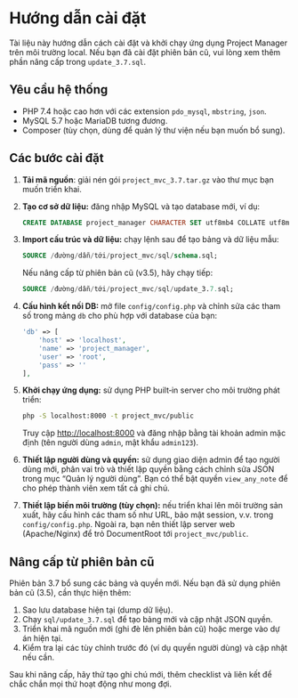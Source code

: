 # Hướng dẫn cài đặt

Tài liệu này hướng dẫn cách cài đặt và khởi chạy ứng dụng Project Manager trên môi trường local. Nếu bạn đã cài đặt phiên bản cũ, vui lòng xem thêm phần nâng cấp trong `update_3.7.sql`.

## Yêu cầu hệ thống

* PHP 7.4 hoặc cao hơn với các extension `pdo_mysql`, `mbstring`, `json`.
* MySQL 5.7 hoặc MariaDB tương đương.
* Composer (tùy chọn, dùng để quản lý thư viện nếu bạn muốn bổ sung).

## Các bước cài đặt

1. **Tải mã nguồn**: giải nén gói `project_mvc_3.7.tar.gz` vào thư mục bạn muốn triển khai.

2. **Tạo cơ sở dữ liệu:** đăng nhập MySQL và tạo database mới, ví dụ:

   ```sql
   CREATE DATABASE project_manager CHARACTER SET utf8mb4 COLLATE utf8mb4_general_ci;
   ```

3. **Import cấu trúc và dữ liệu:** chạy lệnh sau để tạo bảng và dữ liệu mẫu:

   ```sql
   SOURCE /đường/dẫn/tới/project_mvc/sql/schema.sql;
   ```

   Nếu nâng cấp từ phiên bản cũ (v3.5), hãy chạy tiếp:

   ```sql
   SOURCE /đường/dẫn/tới/project_mvc/sql/update_3.7.sql;
   ```

4. **Cấu hình kết nối DB:** mở file `config/config.php` và chỉnh sửa các tham số trong mảng `db` cho phù hợp với database của bạn:

   ```php
   'db' => [
       'host' => 'localhost',
       'name' => 'project_manager',
       'user' => 'root',
       'pass' => ''
   ],
   ```

5. **Khởi chạy ứng dụng:** sử dụng PHP built‑in server cho môi trường phát triển:

   ```bash
   php -S localhost:8000 -t project_mvc/public
   ```

   Truy cập [http://localhost:8000](http://localhost:8000) và đăng nhập bằng tài khoản admin mặc định (tên người dùng `admin`, mật khẩu `admin123`).

6. **Thiết lập người dùng và quyền:** sử dụng giao diện admin để tạo người dùng mới, phân vai trò và thiết lập quyền bằng cách chỉnh sửa JSON trong mục “Quản lý người dùng”. Bạn có thể bật quyền `view_any_note` để cho phép thành viên xem tất cả ghi chú.

7. **Thiết lập biến môi trường (tùy chọn):** nếu triển khai lên môi trường sản xuất, hãy cấu hình các tham số như URL, bảo mật session, v.v. trong `config/config.php`. Ngoài ra, bạn nên thiết lập server web (Apache/Nginx) để trỏ DocumentRoot tới `project_mvc/public`.

## Nâng cấp từ phiên bản cũ

Phiên bản 3.7 bổ sung các bảng và quyền mới. Nếu bạn đã sử dụng phiên bản cũ (3.5), cần thực hiện thêm:

1. Sao lưu database hiện tại (dump dữ liệu). 
2. Chạy `sql/update_3.7.sql` để tạo bảng mới và cập nhật JSON quyền. 
3. Triển khai mã nguồn mới (ghi đè lên phiên bản cũ) hoặc merge vào dự án hiện tại. 
4. Kiểm tra lại các tùy chỉnh trước đó (ví dụ quyền người dùng) và cập nhật nếu cần.

Sau khi nâng cấp, hãy thử tạo ghi chú mới, thêm checklist và liên kết để chắc chắn mọi thứ hoạt động như mong đợi.